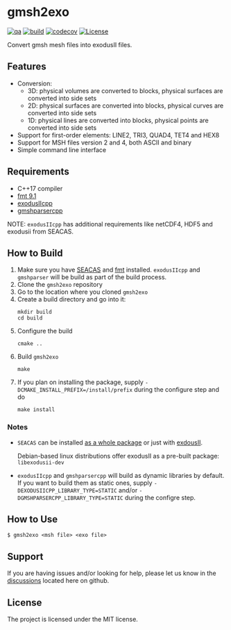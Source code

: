 gmsh2exo
========

[![qa](https://github.com/andrsd/gmsh2exo/actions/workflows/qa.yml/badge.svg)](https://github.com/andrsd/gmsh2exo/actions/workflows/qa.yml)
[![build](https://github.com/andrsd/gmsh2exo/actions/workflows/build.yml/badge.svg)](https://github.com/andrsd/gmsh2exo/actions/workflows/build.yml)
[![codecov](https://codecov.io/gh/andrsd/gmsh2exo/graph/badge.svg?token=JHXYRN6N2X)](https://codecov.io/gh/andrsd/gmsh2exo)
[![License](http://img.shields.io/:license-mit-blue.svg)](https://andrsd.mit-license.org/)


Convert gmsh mesh files into exodusII files.

## Features

- Conversion:
  - 3D: physical volumes are converted to blocks, physical surfaces are converted into side sets
  - 2D: physical surfaces are converted into blocks, physical curves are converted into side sets
  - 1D: physical lines are converted into blocks, physical points are converted into side sets
- Support for first-order elements: LINE2, TRI3, QUAD4, TET4 and HEX8
- Support for MSH files version 2 and 4, both ASCII and binary
- Simple command line interface

## Requirements

- C++17 compiler
- [fmt 9.1](https://github.com/fmtlib/fmt)
- [exodusIIcpp](https://github.com/andrsd/exodusIIcpp)
- [gmshparsercpp](https://github.com/andrsd/gmshparsercpp)

NOTE: `exodusIIcpp` has additional requirements like netCDF4, HDF5 and exodusii from SEACAS.

## How to Build 

1. Make sure you have [SEACAS](https://github.com/sandialabs/seacas/) and [fmt](https://github.com/fmtlib/fmt) installed.
   `exodusIIcpp` and `gmshparser` will be build as part of the build process.
2. Clone the `gmsh2exo` repository
3. Go to the location where you cloned `gmsh2exo`
4. Create a build directory and go into it:
   ```shell
   mkdir build
   cd build
   ```
5. Configure the build
   ```shell
   cmake ..
   ```
6. Build `gmsh2exo`
   ```shell
   make
   ```
7. If you plan on installing the package, supply `-DCMAKE_INSTALL_PREFIX=/install/prefix` during the configure step and do
   ```shell
   make install
   ```

### Notes

- `SEACAS` can be installed [as a whole package](https://github.com/sandialabs/seacas/?tab=readme-ov-file#build-instructions)
  or just with [exdousII](https://github.com/sandialabs/seacas/?tab=readme-ov-file#exodus).

  Debian-based linux distributions offer exodusII as a pre-built package: `libexodusii-dev`

- `exodusIIcpp` and `gmshparsercpp` will build as dynamic libraries by default.
  If you want to build them as static ones, supply `-DEXODUSIICPP_LIBRARY_TYPE=STATIC` and/or `-DGMSHPARSERCPP_LIBRARY_TYPE=STATIC` during the configre step.

## How to Use

```shell
$ gmsh2exo <msh file> <exo file>
```

## Support

If you are having issues and/or looking for help, please let us know in the [discussions](https://github.com/andrsd/gmsh2exo/discussions) located here on github.

## License

The project is licensed under the MIT license.
